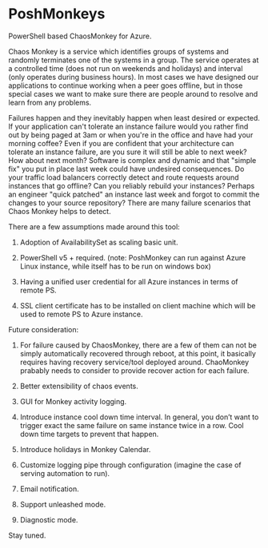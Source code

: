 # PoshMonkeys
PowerShell based ChaosMonkey for Azure.

Chaos Monkey is a service which identifies groups of systems and randomly terminates one of the systems in a group. The service operates at a controlled time (does not run on weekends and holidays) and interval (only operates during business hours). In most cases we have designed our applications to continue working when a peer goes offline, but in those special cases we want to make sure there are people around to resolve and learn from any problems.

Failures happen and they inevitably happen when least desired or expected. If your application can't tolerate an instance failure would you rather find out by being paged at 3am or when you're in the office and have had your morning coffee? Even if you are confident that your architecture can tolerate an instance failure, are you sure it will still be able to next week? How about next month? Software is complex and dynamic and that "simple fix" you put in place last week could have undesired consequences. Do your traffic load balancers correctly detect and route requests around instances that go offline? Can you reliably rebuild your instances? Perhaps an engineer "quick patched" an instance last week and forgot to commit the changes to your source repository? There are many failure scenarios that Chaos Monkey helps to detect. 

There are a few assumptions made around this tool:

1. Adoption of AvailabilitySet as scaling basic unit.

2. PowerShell v5 + required. (note: PoshMonkey can run against Azure Linux instance, while itself has to be run on windows box)

3. Having a unified user credential for all Azure instances in terms of remote PS.

4. SSL client certificate has to be installed on client machine which will be used to remote PS to Azure instance.



Future consideration:

1. For failure caused by ChaosMonkey, there are a few of them can not be simply automatically recovered through reboot, at this point, it basically requires having recovery service/tool deployed around. ChaoMonkey prabably needs to consider to provide recover action for each failure.

2. Better extensibility of chaos events.

3. GUI for Monkey activity logging.

4. Introduce instance cool down time interval. In general, you don’t want to trigger exact the same failure on same instance twice in a row. Cool down time targets to prevent that happen.

5. Introduce holidays in Monkey Calendar.

6. Customize logging pipe through configuration (imagine the case of serving automation to run).

7. Email notification.

8. Support unleashed mode.

9. Diagnostic mode.

Stay tuned.

